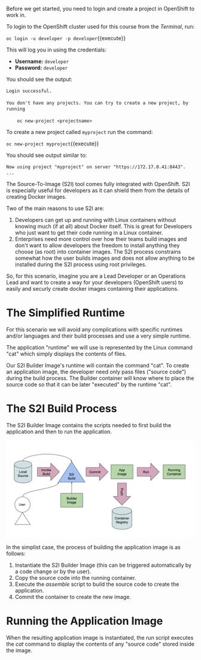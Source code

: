 Before we get started, you need to login and create a project in OpenShift
to work in.

To login to the OpenShift cluster used for this course from the _Terminal_,
run:

``oc login -u developer -p developer``{{execute}}

This will log you in using the credentials:

* **Username:** ``developer``
* **Password:** ``developer``

You should see the output:

```
Login successful.

You don't have any projects. You can try to create a new project, by running

    oc new-project <projectname>
```

To create a new project called ``myproject`` run the command:

``oc new-project myproject``{{execute}}

You should see output similar to:

```
Now using project "myproject" on server "https://172.17.0.41:8443".
...
```

The Source-To-Image (S2I) tool comes fully integrated with OpenShift.  S2I is especially useful for developers as it can shield them from the details of creating Docker images.  

Two of the main reasons to use S2I are:

1. Developers can get up and running with Linux containers without knowing much (if at all) about Docker itself.  This is great for Developers who just want to get their code running in a Linux container.
2. Enterprises need more control over how their teams build images and don't want to allow developers the freedom to install anything they choose (as root) into container images.  The S2I process constrains somewhat how the user builds images and does not allow anything to be installed during the S2I process using root privileges. 

So, for this scenario, imagine you are a Lead Developer or an Operations Lead and want to create a way for your developers (OpenShift users) to easily and securly create docker images containing their applications. 

# The Simplified Runtime

For this scenario we will avoid any complications with specific runtimes and/or languages and their build processes and use a very simple runtime.

The application "runtime" we will use is represented by the Linux command "cat" which simply displays the contents of files.

Our S2I Builder Image's runtime will contain the command "cat". To create an application image, the developer need only pass files ("source code") during the build process. 
The Builder container will know where to place the source code so that it can be later "executed" by the runtime "cat".

# The S2I Build Process

The S2I Builder Image contains the scripts needed to first build the application and then to run the application.

![S2I Build Process](../../assets/introduction/simple-s2i-builder/s2i-process.png)

In the simplist case, the process of building the application image is as follows:

1. Instantiate the S2I Builder Image (this can be triggered automatically by a code change or by the user).
2. Copy the source code into the running container. 
3. Execute the _assemble_ script to build the source code to create the application. 
4. Commit the container to create the new image.

# Running the Application Image

When the resulting application image is instantiated, the _run_ script executes the _cat_ command to display the contents of any "source code" stored inside the image. 

